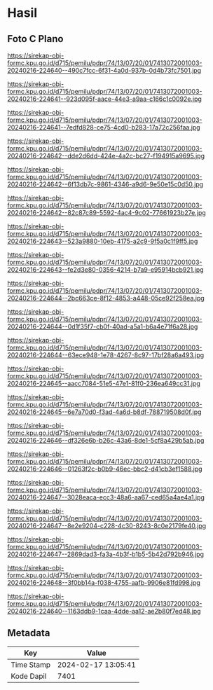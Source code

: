# Hasil

## Foto C Plano

https://sirekap-obj-formc.kpu.go.id/d715/pemilu/pdpr/74/13/07/20/01/7413072001003-20240216-224640--490c7fcc-6f31-4a0d-937b-0d4b73fc7501.jpg

https://sirekap-obj-formc.kpu.go.id/d715/pemilu/pdpr/74/13/07/20/01/7413072001003-20240216-224641--923d095f-aace-44e3-a9aa-c166c1c0092e.jpg

https://sirekap-obj-formc.kpu.go.id/d715/pemilu/pdpr/74/13/07/20/01/7413072001003-20240216-224641--7edfd828-ce75-4cd0-b283-17a72c256faa.jpg

https://sirekap-obj-formc.kpu.go.id/d715/pemilu/pdpr/74/13/07/20/01/7413072001003-20240216-224642--dde2d6dd-424e-4a2c-bc27-f194915a9695.jpg

https://sirekap-obj-formc.kpu.go.id/d715/pemilu/pdpr/74/13/07/20/01/7413072001003-20240216-224642--6f13db7c-9861-4346-a9d6-9e50e15c0d50.jpg

https://sirekap-obj-formc.kpu.go.id/d715/pemilu/pdpr/74/13/07/20/01/7413072001003-20240216-224642--82c87c89-5592-4ac4-9c02-77661923b27e.jpg

https://sirekap-obj-formc.kpu.go.id/d715/pemilu/pdpr/74/13/07/20/01/7413072001003-20240216-224643--523a9880-10eb-4175-a2c9-9f5a0c1f9ff5.jpg

https://sirekap-obj-formc.kpu.go.id/d715/pemilu/pdpr/74/13/07/20/01/7413072001003-20240216-224643--fe2d3e80-0356-4214-b7a9-e95914bcb921.jpg

https://sirekap-obj-formc.kpu.go.id/d715/pemilu/pdpr/74/13/07/20/01/7413072001003-20240216-224644--2bc663ce-8f12-4853-a448-05ce92f258ea.jpg

https://sirekap-obj-formc.kpu.go.id/d715/pemilu/pdpr/74/13/07/20/01/7413072001003-20240216-224644--0d1f35f7-cb0f-40ad-a5a1-b6a4e71f6a28.jpg

https://sirekap-obj-formc.kpu.go.id/d715/pemilu/pdpr/74/13/07/20/01/7413072001003-20240216-224644--63ece948-1e78-4267-8c97-17bf28a6a493.jpg

https://sirekap-obj-formc.kpu.go.id/d715/pemilu/pdpr/74/13/07/20/01/7413072001003-20240216-224645--aacc7084-51e5-47e1-81f0-236ea649cc31.jpg

https://sirekap-obj-formc.kpu.go.id/d715/pemilu/pdpr/74/13/07/20/01/7413072001003-20240216-224645--6e7a70d0-f3ad-4a6d-b8df-788719508d0f.jpg

https://sirekap-obj-formc.kpu.go.id/d715/pemilu/pdpr/74/13/07/20/01/7413072001003-20240216-224646--df326e6b-b26c-43a6-8de1-5cf8a429b5ab.jpg

https://sirekap-obj-formc.kpu.go.id/d715/pemilu/pdpr/74/13/07/20/01/7413072001003-20240216-224646--01263f2c-b0b9-46ec-bbc2-d41cb3ef1588.jpg

https://sirekap-obj-formc.kpu.go.id/d715/pemilu/pdpr/74/13/07/20/01/7413072001003-20240216-224647--3028eaca-ecc3-48a6-aa67-ced65a4ae4a1.jpg

https://sirekap-obj-formc.kpu.go.id/d715/pemilu/pdpr/74/13/07/20/01/7413072001003-20240216-224647--8e2e9204-c228-4c30-8243-8c0e2179fe40.jpg

https://sirekap-obj-formc.kpu.go.id/d715/pemilu/pdpr/74/13/07/20/01/7413072001003-20240216-224647--2869dad3-fa3a-4b3f-b1b5-5b42d792b946.jpg

https://sirekap-obj-formc.kpu.go.id/d715/pemilu/pdpr/74/13/07/20/01/7413072001003-20240216-224648--3f0bb14a-f038-4755-aafb-9906e81fd998.jpg

https://sirekap-obj-formc.kpu.go.id/d715/pemilu/pdpr/74/13/07/20/01/7413072001003-20240216-224640--1163ddb9-1caa-4dde-aa12-ae2b80f7ed48.jpg


## Metadata

| Key        | Value               |
| ---------- | ------------------- |
| Time Stamp | 2024-02-17 13:05:41 |
| Kode Dapil | 7401                |



